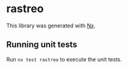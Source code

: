 # rastreo

This library was generated with [Nx](https://nx.dev).

## Running unit tests

Run `nx test rastreo` to execute the unit tests.
